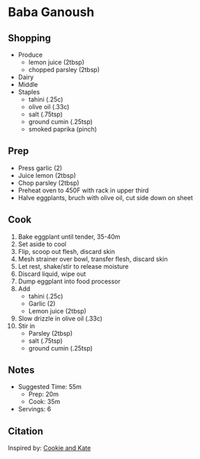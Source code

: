 # Baba Ganoush

## Shopping

- Produce
    - lemon juice (2tbsp)
    - chopped parsley (2tbsp)
- Dairy
- Middle
- Staples
    - tahini (.25c)
    - olive oil (.33c)
    - salt (.75tsp)
    - ground cumin (.25tsp)
    - smoked paprika (pinch)

## Prep

- Press garlic (2)
- Juice lemon (2tbsp)
- Chop parsley (2tbsp)
- Preheat oven to 450F with rack in upper third
- Halve eggplants, bruch with olive oil, cut side down on sheet

## Cook

1. Bake eggplant until tender, 35-40m
1. Set aside to cool
1. Flip, scoop out flesh, discard skin
1. Mesh strainer over bowl, transfer flesh, discard skin
1. Let rest, shake/stir to release moisture
1. Discard liquid, wipe out
1. Dump eggplant into food processor
1. Add
    - tahini (.25c)
    - Garlic (2)
    - Lemon juice  (2tbsp)
1. Slow drizzle in olive oil (.33c)
1. Stir in
    - Parsley (2tbsp)
    - salt (.75tsp)
    - ground cumin (.25tsp)

## Notes

- Suggested Time: 55m
    - Prep: 20m
    - Cook: 35m
- Servings: 6

## Citation

Inspired by: [Cookie and Kate](https://cookieandkate.com/epic-baba-ganoush-recipe/#tasty-recipes-26511-jump-target)
